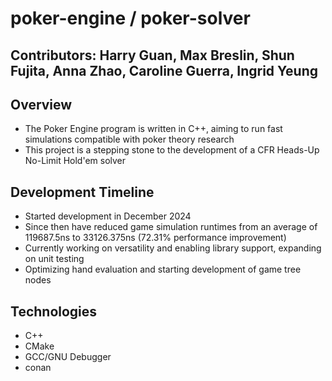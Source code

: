 # poker-engine / poker-solver
## Contributors: Harry Guan, Max Breslin, Shun Fujita, Anna Zhao, Caroline Guerra, Ingrid Yeung

## Overview
- The Poker Engine program is written in C++, aiming to run fast simulations compatible with poker theory research
- This project is a stepping stone to the development of a CFR Heads-Up No-Limit Hold'em solver

## Development Timeline
- Started development in December 2024
- Since then have reduced game simulation runtimes from an average of 119687.5ns to 33126.375ns (72.31% performance improvement)
- Currently working on versatility and enabling library support, expanding on unit testing
- Optimizing hand evaluation and starting development of game tree nodes

## Technologies
- C++
- CMake
- GCC/GNU Debugger
- conan
